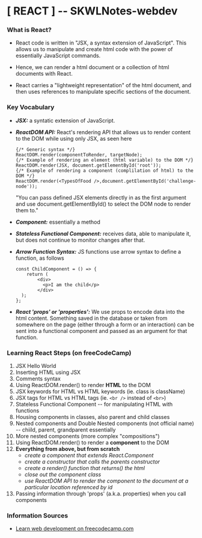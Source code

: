 # [ REACT ] -- SKWLNotes-webdev

### What is React?
* React code is written in "JSX, a syntax extension of JavaScript". This allows us to manipulate and create html code with the power of essentially JavaScript commands.
* Hence, we can render a html document or a collection of html documents with React.

* React carries a "lightweight representation" of the html document, and then uses references to manipulate specific sections of the document.	

### Key Vocabulary
* ***JSX:*** a syntatic extension of JavaScript.
* ***ReactDOM API:*** React's rendering API that allows us to render content to the DOM while using only JSX, as seen here
	
	```
	{/* Generic syntax */}
	ReactDOM.render(componentToRender, targetNode);
	{/* Example of rendering an element (html variable) to the DOM */}
	ReactDOM.render(JSX, document.getElementById('root'));
	{/* Example of rendering a component (complilation of html) to the DOM */}
	ReactDOM.render(<TypesOfFood />,document.getElementById('challenge-node'));
	```
	"You can pass defined JSX elements directly in as the first argument and use document.getElementById() to select the DOM node to render them to."
* ***Component:*** essentially a method
* ***Stateless Functional Component:*** receives data, able to manipulate it, but does not continue to monitor changes after that.
* ***Arrow Function Syntax:*** JS functions use arrow syntax to define a function, as follows
	
	```
	const ChildComponent = () => {
		return (
		    <div>
		      <p>I am the child</p>
		    </div>
	  );
	};
	```
* ***React 'props' or 'properties':*** We use props to encode data into the html content. Something saved in the database or taken from somewhere on the page (either through a form or an interaction) can be sent into a functional component and passed as an argument for that function.

### Learning React Steps (on freeCodeCamp)
1. JSX Hello World
2. Inserting HTML using JSX
3. Comments syntax
4. Using ReactDOM.render() to render **HTML** to the DOM
5. JSX keywords for HTML vs HTML keywords (ie. class is className)
6. JSX tags for HTML vs HTML tags (ie. `<br />` instead of `<br>`)
7. Stateless Functional Component -- for manipulating HTML with functions
8. Housing components in classes, also parent and child classes
9. Nested components and Double Nested components (not official name) -- chiild, parent, grandparent essentially
10. More nested components (more complex "compositions")
11. Using ReactDOM.render() to render a **component** to the DOM
12. **Everything from above, but from scratch**
	* _create a component that extends React.Component_
	* _create a constructor that calls the parents constructor_
	* _create a render() function that returns() the html_
	* _close out the component class_
	* _use ReactDOM API to render the component to the document at a particular location referenced by id_
13. Passing information through 'props' (a.k.a. properties) when you call components

### Information Sources
* [Learn web development on freecodecamp.com](https://www.freecodecamp.org/learn/)